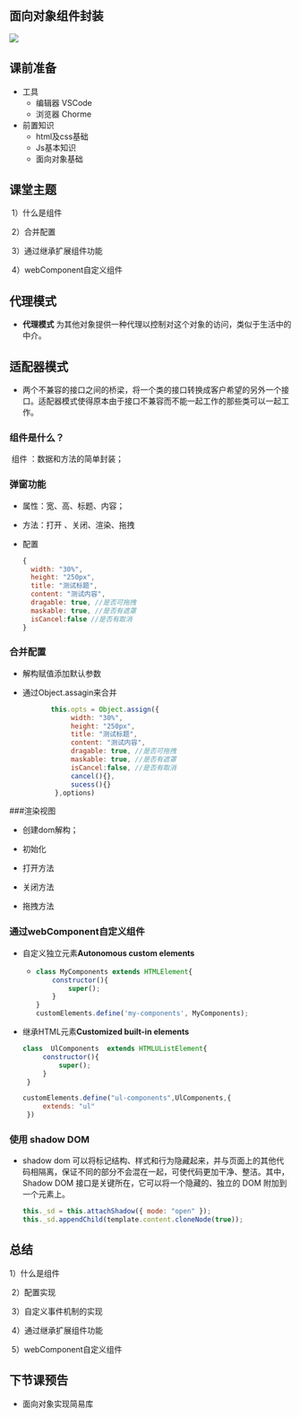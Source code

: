 ## 面向对象组件封装

<img src="./assets/logo.png" />

## 课前准备

- 工具
  - 编辑器 VSCode
  - 浏览器 Chorme
- 前置知识
  - html及css基础
  - Js基本知识
  - 面向对象基础

## 课堂主题

​    1）什么是组件

​	2）合并配置

​	3）通过继承扩展组件功能

​	4）webComponent自定义组件



## 代理模式

- **代理模式** 为其他对象提供一种代理以控制对这个对象的访问，类似于生活中的中介。

## 适配器模式

- 两个不兼容的接口之间的桥梁，将一个类的接口转换成客户希望的另外一个接口。适配器模式使得原本由于接口不兼容而不能一起工作的那些类可以一起工作。

### 组件是什么？

​	 组件 ：数据和方法的简单封装；

### 弹窗功能

- 属性：宽、高、标题、内容；
- 方法：打开 、关闭、渲染、拖拽

- 配置

  ```js
  {
  	width: "30%",
  	height: "250px",
  	title: "测试标题",
  	content: "测试内容",
  	dragable: true, //是否可拖拽
  	maskable: true, //是否有遮罩
  	isCancel:false //是否有取消
  }
  ```

  

### 合并配置

- 解构赋值添加默认参数

- 通过Object.assagin来合并

  ```js
         this.opts = Object.assign({
              width: "30%",
              height: "250px",
              title: "测试标题",
              content: "测试内容",
              dragable: true, //是否可拖拽
              maskable: true, //是否有遮罩
              isCancel:false, //是否有取消
              cancel(){},
              sucess(){}
          },options)
  ```

  

###渲染视图

- 创建dom解构；

- 初始化

- 打开方法

- 关闭方法

- 拖拽方法

### 通过webComponent自定义组件

- 自定义独立元素**Autonomous custom elements** 

  - ```js
    class MyComponents extends HTMLElement{
        constructor(){
            super();
        }
    }
    customElements.define('my-components', MyComponents);
    ```

- 继承HTML元素**Customized built-in elements**

  ```js
  class  UlComponents  extends HTMLUListElement{
       constructor(){
           super();
       }
   }
  
  customElements.define("ul-components",UlComponents,{
       extends: "ul"
   })
  ```

### 使用 shadow DOM

   - shadow dom  可以将标记结构、样式和行为隐藏起来，并与页面上的其他代码相隔离，保证不同的部分不会混在一起，可使代码更加干净、整洁。其中，Shadow DOM 接口是关键所在，它可以将一个隐藏的、独立的 DOM 附加到一个元素上。

     ```js
     this._sd = this.attachShadow({ mode: "open" });
     this._sd.appendChild(template.content.cloneNode(true));
     ```

     

## 总结

   1）什么是组件

​	2）配置实现

​	3）自定义事件机制的实现

​	4）通过继承扩展组件功能

​	5）webComponent自定义组件

## 下节课预告

-  面向对象实现简易库





